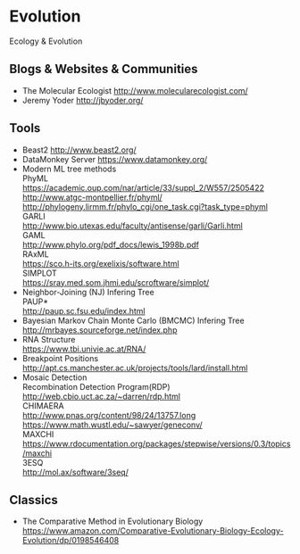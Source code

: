 # Evolution
Ecology &amp; Evolution
## Blogs & Websites & Communities
* The Molecular Ecologist http://www.molecularecologist.com/
* Jeremy Yoder http://jbyoder.org/
## Tools
* Beast2 http://www.beast2.org/
* DataMonkey Server https://www.datamonkey.org/
* Modern ML tree methods<br> PhyML<br>  https://academic.oup.com/nar/article/33/suppl_2/W557/2505422<br>http://www.atgc-montpellier.fr/phyml/<br>http://phylogeny.lirmm.fr/phylo_cgi/one_task.cgi?task_type=phyml<br>GARLI<br>http://www.bio.utexas.edu/faculty/antisense/garli/Garli.html<br> GAML<br> http://www.phylo.org/pdf_docs/lewis_1998b.pdf<br>RAxML<br>https://sco.h-its.org/exelixis/software.html<br>SIMPLOT<br>https://sray.med.som.jhmi.edu/scroftware/simplot/<br> 
* Neighbor-Joining (NJ) Infering Tree <br>PAUP*<br>http://paup.sc.fsu.edu/index.html<br>
* Bayesian Markov Chain Monte Carlo (BMCMC) Infering Tree <br>http://mrbayes.sourceforge.net/index.php
* RNA Structure<br>https://www.tbi.univie.ac.at/RNA/
* Breakpoint Positions<br>http://apt.cs.manchester.ac.uk/projects/tools/lard/install.html
* Mosaic Detection <br> Recombination Detection
  Program(RDP)<br>http://web.cbio.uct.ac.za/~darren/rdp.html<br>CHIMAERA<br>http://www.pnas.org/content/98/24/13757.long<br>https://www.math.wustl.edu/~sawyer/geneconv/<br>MAXCHI<br>https://www.rdocumentation.org/packages/stepwise/versions/0.3/topics/maxchi<br>3ESQ<br>http://mol.ax/software/3seq/

## Classics
* The Comparative Method in Evolutionary Biology https://www.amazon.com/Comparative-Evolutionary-Biology-Ecology-Evolution/dp/0198546408

